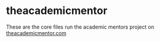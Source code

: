 # theacademicmentor
These are the core files run the academic mentors project on [theacademicmentor.com]("https://theacademicmentor.com/")
